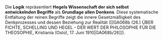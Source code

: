
Die **Logik** repräsentiert **Hegels Wissenschaft der sich selbst entwickelnden Begriffe** als **Grundlage allen Denkens**. Diese systematische Entfaltung der reinen Begriffe zeigt die innere Gesetzmäßigkeit des Denkprozesses und dessen Beziehung zur Realität ([[GA068b (26.) ÜBER FICHTE, SCHELLING UND HEGEL - DER WERT DER PHILOSOPHIE FÜR DIE THEOSOPHIE, Kristiania (Oslo), 17. Juni 1910|GA068b/26]]).
